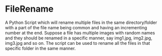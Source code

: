 # FileRename
A Python Script which will rename multiple files in the same directory/folder with a part of the file name being common and having an incrementing number at the end. 
Suppose a file has multiple images with random names and they should be renamed in a specific manner, say img1.jpg, img2.jpg, img3.jpg and so on. The script can be used to rename all the files in that specific folder in the same manner.
